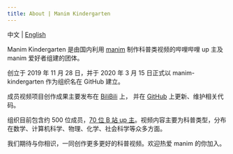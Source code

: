 ```yaml
---
title: About | Manim Kindergarten
---
```


中文 | [English](/en/about)

Manim Kindergarten 是由国内利用 [manim](https://github.com/3b1b/manim) 制作科普类视频的哔哩哔哩 up 主及 manim 爱好者组建的团体。

创立于 2019 年 11 月 28 日，并于 2020 年 3 月 15 日正式以 manim-kindergarten 作为组织名在 GitHub 建立。

成员视频项目创作成果主要发布在 [BiliBili](https://t.bilibili.com/topic/13699898/feed) 上， 并在 [GitHub](https://github.com/manim-kindergarten) 上更新、维护相关代码。

组织目前包含约 500 位成员，[70 位 B 站 up 主](/membership)。视频内容主要为科普类型，分布在数学、计算机科学、物理、化学、社会科学等众多方面。

我们期待与你相识，一同创作更多更好的科普视频。欢迎热爱 manim 的你加入。
